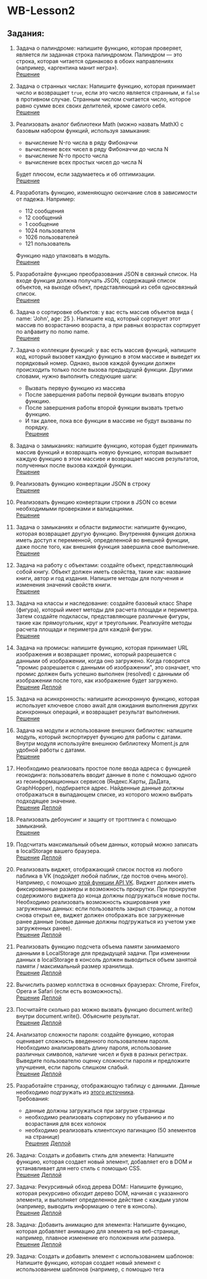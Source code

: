 # WB-Lesson2

## Задания:
1. Задача о палиндроме: напишите функцию, которая проверяет, является ли заданная строка палиндромом. Палиндром — это строка, которая читается одинаково в обоих направлениях (например, «аргентина манит негра»).  
   [Решение](https://github.com/Timothy7310/WB-Lesson2/blob/main/tasks/1/index.js)
2. Задача о странных числах: Напишите функцию, которая принимает число и возвращает `true`, если это число является странным, и `false` в противном случае. Странным числом считается число, которое равно сумме всех своих делителей, кроме самого себя.  
   [Решение](https://github.com/Timothy7310/WB-Lesson2/blob/main/tasks/2/index.js)
3. Реализовать аналог библиотеки Math (можно назвать MathX) с базовым набором функций, используя замыкания:
    + вычисление N-го числа в ряду Фибоначчи 
    + вычисление всех чисел в ряду Фибоначчи до числа N
    + вычисление N-го просто числа
    + вычисление всех простых чисел до числа N  

    Будет плюсом, если задумаетесь и об оптимизации.  
   [Решение](https://github.com/Timothy7310/WB-Lesson2/blob/main/tasks/3/index.js)
4. Разработать функцию, изменяющую окончание слов в зависимости от падежа. Например:
    + 112 сообщения
    + 12 сообщений
    + 1 сообщение
    + 1024 пользователя
    + 1026 пользователей
    + 121 пользователь

    Функцию надо упаковать в модуль.  
    [Решение](https://github.com/Timothy7310/WB-Lesson2/blob/main/tasks/4/index.js)
5. Разработайте функцию преобразования JSON в связный список. На входе функция должна получать JSON, содержащий список объектов, на выходе объект, представляющий из себя односвязный список.  
   [Решение](https://github.com/Timothy7310/WB-Lesson2/blob/main/tasks/5/index.mjs)
6. Задача о сортировке объектов: у вас есть массив объектов вида { name: 'John', age: 25 }. Напишите код, который сортирует этот массив по возрастанию возраста, а при равных возрастах сортирует по алфавиту по полю name.  
    [Решение](https://github.com/Timothy7310/WB-Lesson2/blob/main/tasks/6/index.js)
7. Задача о коллекции функций: у вас есть массив функций, напишите код, который вызовет каждую функцию в этом массиве и выведет их порядковый номер. Однако, вызов каждой функции должен происходить только после вызова предыдущей функции.
    Другими словами, нужно выполнить следующие шаги:
    + Вызвать первую функцию из массива
    + После завершения работы первой функции вызвать вторую функцию.
    + После завершения работы второй функции вызвать третью функцию.
    + И так далее, пока все функции в массиве не будут вызваны по порядку.  
    [Решение](https://github.com/Timothy7310/WB-Lesson2/blob/main/tasks/7/index.js)
8. Задача о замыканиях: напишите функцию, которая будет принимать массив функций и возвращать новую функцию, которая вызывает каждую функцию в этом массиве и возвращает массив результатов, полученных после вызова каждой функции.  
    [Решение](https://github.com/Timothy7310/WB-Lesson2/blob/main/tasks/8/index.js)
9. Реализовать функцию конвертации JSON в строку  
    [Решение](https://github.com/Timothy7310/WB-Lesson2/blob/main/tasks/9/index.mjs)
10. Реализовать функцию конвертации строки в JSON со всеми необходимыми проверками и валидациями.  
    [Решение](https://github.com/Timothy7310/WB-Lesson2/blob/main/tasks/10/index.js)
11. Задача о замыканиях и области видимости: напишите функцию, которая возвращает другую функцию. Внутренняя функция должна иметь доступ к переменной, определенной во внешней функции, даже после того, как внешняя функция завершила свое выполнение.  
    [Решение](https://github.com/Timothy7310/WB-Lesson2/blob/main/tasks/11/index.js)
12. Задача на работу с объектами: создайте объект, представляющий собой книгу. Объект должен иметь свойства, такие как: название книги, автор и год издания. Напишите методы для получения и изменения значений свойств книги.  
    [Решение](https://github.com/Timothy7310/WB-Lesson2/blob/main/tasks/12/index.js)
13. Задача на классы и наследование: создайте базовый класс Shape (фигура), который имеет методы для расчета площади и периметра. Затем создайте подклассы, представляющие различные фигуры, такие как прямоугольник, круг и треугольник. Реализуйте методы расчета площади и периметра для каждой фигуры.  
    [Решение](https://github.com/Timothy7310/WB-Lesson2/blob/main/tasks/13/index.js)
14. Задача на промисы: напишите функцию, которая принимает URL изображения и возвращает промис, который разрешается с данными об изображении, когда оно загружено. Когда говорится "промис разрешается с данными об изображении", это означает, что промис должен быть успешно выполнен (resolved) с данными об изображении после того, как изображение будет загружено.  
    [Решение](https://github.com/Timothy7310/WB-Lesson2/blob/main/tasks/14/index.js)  [Деплой](https://timothy7310.github.io/WB-Lesson2/tasks/14/index.html)
15. Задача на асинхронность: напишите асинхронную функцию, которая использует ключевое слово await для ожидания выполнения других асинхронных операций, и возвращает результат выполнения.  
    [Решение](https://github.com/Timothy7310/WB-Lesson2/blob/main/tasks/15/index.js)
16. Задача на модули и использование внешних библиотек: напишите модуль, который экспортирует функцию для работы с датами. Внутри модуля используйте внешнюю библиотеку Moment.js для удобной работы с датами.  
    [Решение](https://github.com/Timothy7310/WB-Lesson2/blob/main/tasks/16/index.mjs)
17. Необходимо реализовать простое поле ввода адреса с функцией геокодинга: пользователь вводит данные в поле с помощью одного из геоинформационных сервисов (Яндекс.Карты, ДаДата, GraphHopper), подбирается адрес. Найденные данные должны отображаться в выпадающем списке, из которого можно выбрать подходящее значение.  
    [Решение](https://github.com/Timothy7310/WB-Lesson2/blob/main/tasks/17/index.mjs)  [Деплой](https://timothy7310.github.io/WB-Lesson2/tasks/17/index.html)
18. Реализовать дебоунсинг и защиту от троттлинга с помощью замыканий.  
    [Решение](https://github.com/Timothy7310/WB-Lesson2/blob/main/tasks/18/index.mjs)
19. Подсчитать максимальный объем данных, который можно записать в localStorage вашего браузера.  
    [Решение](https://github.com/Timothy7310/WB-Lesson2/blob/main/tasks/19/index.js)  [Деплой](https://timothy7310.github.io/WB-Lesson2/tasks/19/index.html)
20. Реализовать виджет, отображающий список постов из любого паблика в VK (подойдет любой паблик, где постов очень много). Например, с помощью [этой функции API VK](https://dev.vk.com/ru/method/wall.get). Виджет должен иметь фиксированные размеры и возможность прокрутки. При прокрутке содержимого виджета до конца должны подгружаться новые посты. Необходимо реализовать возможность кэширования уже загруженных данных: если пользователь закрыл страницу, а потом снова открыл ее, виджет должен отображать все загруженные ранее данные (новые данные должны подгружаться из учетом уже загруженных ранее).  
    [Решение](https://github.com/Timothy7310/WB-Lesson2/blob/main/tasks/20/index.js)  [Деплой](https://timothy7310.github.io/WB-Lesson2/tasks/20/index.html)
21. Реализовать функцию подсчета объема памяти занимаемого данными в LocalStorage для предыдущей задачи. При изменении данных в localStorage в консоль должен выводиться объем занятой памяти / максимальный размер хранилища.  
    [Решение](https://github.com/Timothy7310/WB-Lesson2/blob/main/tasks/21/index.js)  [Деплой](https://timothy7310.github.io/WB-Lesson2/tasks/21/index.html)
22. Вычислить размер коллстэка в основных браузерах: Chrome, Firefox, Opera и Safari (если есть возможность).  
    [Решение](https://github.com/Timothy7310/WB-Lesson2/blob/main/tasks/22/index.js)  [Деплой](https://timothy7310.github.io/WB-Lesson2/tasks/22/index.html)
23. Посчитайте сколько раз можно вызвать функцию document.write() внутри document.write(). Объясните результат.  
    [Решение](https://github.com/Timothy7310/WB-Lesson2/blob/main/tasks/23/index.js)  [Деплой](https://timothy7310.github.io/WB-Lesson2/tasks/23/index.html)
24. Анализатор сложности пароля: создайте функцию, которая оценивает сложность введенного пользователем пароля. Необходимо анализировать длину пароля, использование различных символов, наличие чисел и букв в разных регистрах. Выведите пользователю оценку сложности пароля и предложите улучшения, если пароль слишком слабый.  
    [Решение](https://github.com/Timothy7310/WB-Lesson2/blob/main/tasks/24/index.js)  [Деплой](https://timothy7310.github.io/WB-Lesson2/tasks/24/index.html)
25. Разработайте страницу, отображающую таблицу с данными. Данные необходимо подгружать из [этого источника](http://www.filltext.com/?rows=1000&fname=%7BfirstName%7D&lname=%7BlastName%7D&tel=%7Bphone%7Cformat%7D&address=%7BstreetAddress%7D&city=%7Bcity%7D&state=%7BusState%7Cabbr%7D&zip=%7Bzip%7D&pretty=true).  
Требования:
    + данные должны загружаться при загрузке страницы
    + необходимо реализовать сортировку по убыванию и по возрастания для всех колонок
    + необходимо реализовать клиентскую пагинацию (50 элементов на странице)  
[Решение](https://github.com/Timothy7310/WB-Lesson2/blob/main/tasks/25/index.js)  [Деплой](https://timothy7310.github.io/WB-Lesson2/tasks/25/index.html)
26. Задача: Создать и добавить стиль для элемента: Напишите функцию, которая создает новый элемент, добавляет его в DOM и устанавливает для него стиль с помощью CSS.  
    [Решение](https://github.com/Timothy7310/WB-Lesson2/blob/main/tasks/26/index.js)  [Деплой](https://timothy7310.github.io/WB-Lesson2/tasks/26/index.html)
27. Задача: Рекурсивный обход дерева DOM:: Напишите функцию, которая рекурсивно обходит дерево DOM, начиная с указанного элемента, и выполняет определенное действие с каждым узлом (например, выводить информацию о теге в консоль).  
    [Решение](https://github.com/Timothy7310/WB-Lesson2/blob/main/tasks/27/index.js)  [Деплой](https://timothy7310.github.io/WB-Lesson2/tasks/27/index.html)
28. Задача: Добавить анимацию для элемента: Напишите функцию, которая добавляет анимацию для элемента на веб-странице, например, плавное изменение его положения или размера.  
    [Решение](https://github.com/Timothy7310/WB-Lesson2/blob/main/tasks/28/index.js)  [Деплой](https://timothy7310.github.io/WB-Lesson2/tasks/28/index.html)
29. Задача: Создать и добавить элемент с использованием шаблонов: Напишите функцию, которая создает новый элемент с использованием шаблонов (например, с помощью тега <template>) и добавляет его в DOM.  
    [Решение](https://github.com/Timothy7310/WB-Lesson2/blob/main/tasks/29/index.js)  [Деплой](https://timothy7310.github.io/WB-Lesson2/tasks/29/index.html)
30. Задача: Взаимодействие с формами: Напишите функцию, которая получает данные из формы на веб-странице и выполняет определенные действия с этими данными, например, отправляет их на сервер или отображает всплывающее окно с результатами.  
    [Решение](https://github.com/Timothy7310/WB-Lesson2/blob/main/tasks/30/index.js)  [Деплой](https://timothy7310.github.io/WB-Lesson2/tasks/30/index.html)
